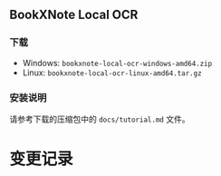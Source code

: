 ## BookXNote Local OCR

### 下载
- Windows: `bookxnote-local-ocr-windows-amd64.zip`
- Linux: `bookxnote-local-ocr-linux-amd64.tar.gz`

### 安装说明
请参考下载的压缩包中的 `docs/tutorial.md` 文件。

# 变更记录

